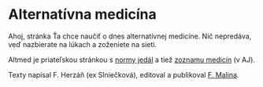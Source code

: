 Alternatívna medicína
=====================
Ahoj, stránka Ťa chce naučiť o dnes alternatívnej medicíne.
Nič nepredáva, veď nazbierate na lúkach a zoženiete na sieti.

Altmed je priateľskou stránkou s [normy jedál](/nom/) a tiež [zoznamu medicín](/med/) (v AJ).

Texty napísal F. Herzáň (ex Slniečková), editoval a publikoval [F. Malina](/fm/).
